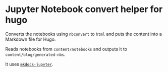 # Jupyter Notebook convert helper for hugo

Converts the notebooks using `nbconvert` to `html` and puts the content into a Markdown file for Hugo.

Reads notebooks from `content/notebooks` and outputs it to `content/blog/generated-nbs`.

It uses [`mkdocs-jupyter`](https://github.com/danielfrg/mkdocs-jupyter).
